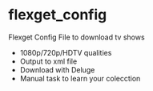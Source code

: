 # flexget_config

Flexget Config File to download tv shows

* 1080p/720p/HDTV qualities
* Output to xml file
* Download with Deluge
* Manual task to learn your colecction
